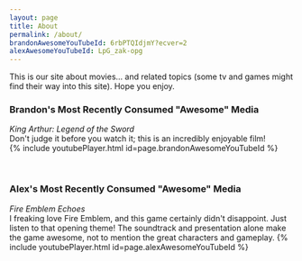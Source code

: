 ```yaml
---
layout: page
title: About
permalink: /about/
brandonAwesomeYouTubeId: 6rbPTQIdjmY?ecver=2
alexAwesomeYouTubeId: LpG_zak-opg
---
```


This is our site about movies... and related topics (some tv and games might find
their way into this site). Hope you enjoy.

### Brandon's Most Recently Consumed "Awesome" Media
_King Arthur: Legend of the Sword_  
Don't judge it before you watch it; this is an incredibly enjoyable film!  
{% include youtubePlayer.html id=page.brandonAwesomeYouTubeId %}

<br>

### Alex's Most Recently Consumed "Awesome" Media
_Fire Emblem Echoes_  
I freaking love Fire Emblem, and this game certainly didn't disappoint. Just listen to that opening theme! The soundtrack and presentation alone make the game awesome, not to mention the great characters and gameplay.
{% include youtubePlayer.html id=page.alexAwesomeYouTubeId %}

<br>
